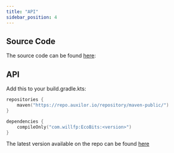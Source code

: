 ```yaml
---
title: "API"
sidebar_position: 4
---
```


## Source Code

The source code can be found [here](https://github.com/Auxilor/EcoBits):

## API

Add this to your build.gradle.kts:

```kts
repositories {
    maven("https://repo.auxilor.io/repository/maven-public/")
}

dependencies {
    compileOnly("com.willfp:EcoBits:<version>")
}
```

The latest version available on the repo can be found [here](https://github.com/Auxilor/EcoBits/tags)
